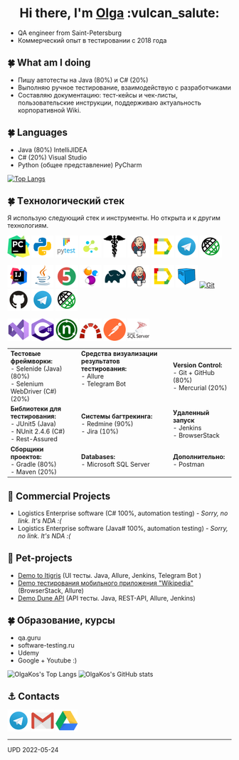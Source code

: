 
<h1 align="center">Hi there, I'm <a href="https://github.com/olgakos" target="_blank">Olga</a> :vulcan_salute: </h1>

- QA engineer from Saint-Petersburg
- Коммерческий опыт в тестировании c 2018 года

## :four_leaf_clover: What am I doing
- Пишу автотесты на Java (80%) и C# (20%)
- Выполняю ручное тестирование, взаимодействую с разработчиками
- Составляю документацию: тест-кейсы и чек-листы, пользовательские инструкции, поддерживаю актуальность корпоративной Wiki.
    
## :four_leaf_clover: Languages
- Java (80%) IntelliJIDEA
- C# (20%) Visual Studio
- Python (общее представление) PyCharm

[![Top Langs](https://github-readme-stats.vercel.app/api/top-langs/?username=olgakos&layout=compact)](https://github.com/anuraghazra/github-readme-stats)

## :four_leaf_clover: Тexнoлoгичeский стeк 
<p align="left">Я использую следующий стек и инструменты. Но открыта и к другим технологиям.</p>

<p align="left">
<a href="https://www.ххх/"><img src="images/logo/pycharm.png" width="50" height="50"  alt="olgakos" title="PyCharm"></a>
<a href="https://www.ххх/"><img src="images/logo/python.svg" width="50" height="50"  alt="olgakos" title="Python"></a>    
<a href="https://www.ххх/"><img src="images/logo/pytest.png" width="50" height="50"  alt="olgakos" title="PyTest"></a>
<a href="https://www.ххх/"><img src="images/logo/selene.png" width="50" height="50"  alt="olgakos" title="Selene"></a>
<a href="https://www.ххх/"><img src="images/logo/request.png" width="50" height="50"  alt="olgakos" title="Request"></a>    
<a href="https://www.jenkins.io/"><img src="images/logo/Jenkins.svg" width="50" height="50"  alt="olgakos" title="Jenkins"></a>  
<a href="https://github.com/allure-framework/allure2"><img src="images/logo/Allure.svg" width="50" height="50"  alt="olgakos" title="Allure Report"></a>    
<a href="https://web.telegram.org/"><img src="images/logo/Telegram.svg" width="50" height="50"  alt="olgakos" title="Telegram Bot"></a>
<a href="https://rest-assured.io/"><img src="images/logo/RestAssured.svg" width="50" height="50"  alt="olgakos" title="Rest-Assured"></a>    
<!-- <a "href=https://habr.com/ru/post/438870/"><img src="images/logo/Lombok.svg" width="50" height="50"  alt="olgakos" title="Lombok"></a>  -->
<!-- <a "href=https://qameta.io/"><img src="images/logo/Allure_TO.svg" width="50" height="50"  alt="olgakos" title="Allure TestOps"></a> -->  

<p align="left">
<a href="https://www.jetbrains.com/idea/"><img src="images/logo/Idea.svg" width="50" height="50"  alt="olgakos" title="IJ IDEA"></a>
<a href="https://www.java.com/"><img src="images/logo/Java.svg" width="50" height="50"  alt="olgakos" title="Java"></a>
<a href="https://junit.org/junit5/"><img src="images/logo/Junit5.svg" width="50" height="50" alt="olgakos" title="JUnit 5"></a>
<a href="https://selenide.org/"><img src="images/logo/Selenide.svg" width="50" height="50" alt="olgakos" title="Selenide"></a>
<a href="https://gradle.org/"><img src="images/logo/Gradle.svg" width="50" height="50"  alt="olgakos" title="Gradle"></a>
<a href="https://www.jenkins.io/"><img src="images/logo/Jenkins.svg" width="50" height="50"  alt="olgakos" title="Jenkins"></a>  
<a href="https://github.com/allure-framework/allure2"><img src="images/logo/Allure.svg" width="50" height="50"  alt="olgakos" title="Allure Report"></a>    
<a href="https://aerokube.com/selenoid/"><img src="images/logo/Selenoid.svg" width="50" height="50"  alt="olgakos" title="Selenoid"></a>
<a href="https://git.com/"><img src="https://www.vectorlogo.zone/logos/git-scm/git-scm-icon.svg" width="50" height="50" alt="Git" title="Git"></a>
<a href="https://github.com/"><img src="images/logo/GitHub.svg" width="50" height="50"  alt="olgakos" title="Github"></a>     
<a href="https://web.telegram.org/"><img src="images/logo/Telegram.svg" width="50" height="50"  alt="olgakos" title="Telegram Bot"></a>
<a href="https://rest-assured.io/"><img src="images/logo/RestAssured.svg" width="50" height="50"  alt="olgakos" title="Rest-Assured"></a>    
<!-- <a "href=https://habr.com/ru/post/438870/"><img src="images/logo/Lombok.svg" width="50" height="50"  alt="olgakos" title="Lombok"></a>  -->
<!-- <a "href=https://qameta.io/"><img src="images/logo/Allure_TO.svg" width="50" height="50"  alt="olgakos" title="Allure TestOps"></a> -->    

<p align="left">
<a href="https://www.ххх/"><img src="images/logo/VStudio.svg" width="50" height="50"  alt="olgakos" title="Visual Studio"></a>  
<a href="https://www.ххх/"><img src="images/logo/Csharp.svg" width="50" height="50"  alt="olgakos" title="C#"></a>
<a href="https://www.ххх/"><img src="images/logo/NUnit_png.png" width="50" height="50"  alt="olgakos" title="NUnit"></a>
<a href="https://www.redmine.org/projects/redmine"><img src="images/logo/redmine_png.png" width="50" height="50" alt="olgakos" title="Redmine"></a>
<a href="https://www.postman.com/"><img src="images/logo/Postman.svg" width="50" height="50" alt="olgakos" title="Postman"></a>
<a href="https://www.microsoft.com/ru-ru/sql-server/sql-server-2019"><img src="images/logo/MicrosoftSqlServer.svg" width="50" height="50" alt="olgakos" title="Microsoft SQL Server"></a>          
    
<!--
<a href="https://qameta.io/"><img src="images/logo/Allure_TO.svg" width="50" height="50"  alt="olgakos" title="AllureTestOps"></a>
<a href="https://habr.com/ru/post/438870/"><img src="images/logo/Lombok.svg" width="50" height="50"  alt="olgakos" title="Lombok"></a>  
<a href="https://www.atlassian.com/ru/software/jira"><img src="images/logo/Jira.svg" width="50" height="50"  alt="olgakos" title="Jira"></a>
-->
</p>
    
<table valign="top"><tr>   
<td>
<b>Тестовые фреймворки:</b>
<br>- Selenide (Java) (80%) 
<br>- Selenium WebDriver (C#) (20%)
</td>   
<td  valign="top">
<b>Средства визуализации результатов тестирования: </b>
<br>- Allure 
<br>- Telegram Bot
</td>    
<td> 
<b>Version Control: </b>
<br>- Git + GitHub (80%) 
<br>- Mercurial (20%)
</td>
</tr><tr>
<td>
<b>Библиотеки для тестирования:</b>
<br>- JUnit5 (Java)
<br>- NUnit 2.4.6 (C#) 
<br>- Rest-Assured
</td>
       
<td>
<b>Системы багтрекинга:</b>
<br>- Redmine (90%)
<br>- Jira (10%)
</td>    
<td>
<b>Удаленный запуск</b>
<br>- Jenkins 
<br>- BrowserStack
</td>
</tr><tr>
<td>
<b>Сборщики проектов:</b>
<br>- Gradle (80%)
<br>- Maven (20%)
</td>  
<td>
<b>Databases:</b>
<br>- Microsoft SQL Server
<br>
</td>    
<td>
<b>Дополнительно:</b>
<br>- Postman
</td>
</tr></table>

## :sunflower: Commercial Projects 
* Logistics Enterprise software (C# 100%, automation testing) - <i>Sorry, no link. It's NDA :(</i> 
* Logistics Enterprise software (Java# 100%, automation testing) - <i>Sorry, no link. It's NDA :(</i> 

## :unicorn: Pet-projects
* <a target="_blank" href="https://github.com/olgakos/qa_guru_11_13_Demo_Itigris">Demo to Itigris</a>  (UI тесты. Java, Allure, Jenkins, Telegram Bot )
* <a target="_blank" href="https://github.com/olgakos/qa_guru_11_21_browserstack4">Demo тестирования мобильного приложения "Wikipedia"</a> (BrowserStack, Allure)
* <a target="_blank" href="https://github.com/olgakos/demo_Dune_API">Demo Dune API</a> (API тесты. Java, REST-API,  Allure, Jenkins)

## :four_leaf_clover: Образование, курсы    
* qa.guru
* software-testing.ru
* Udemy
* Google + Youtube :)    

![OlgaKos's Top Langs](http://github-profile-summary-cards.vercel.app/api/cards/repos-per-language?username=olgakos&theme=vue) ![OlgaKos's GitHub stats](http://github-profile-summary-cards.vercel.app/api/cards/stats?username=olgakos&theme=vue)
 
## :anchor: Contacts   
<p align="left">
<a href="https://t.me/kos2304"><img src="images/logo/Telegram.svg" width="50" height="50" title="My Telegram"></a>
<a href="mailto:qakostina@gmail.com" target="blank"><img src="images/logo/Gmail.svg" height="50" width="50" title="My Gmail"></a>      
<a href="***" target="blank"><img src="images/logo/GoogleDrive.svg" height="50" width="50" title="Краткое резюме в Google Drive (пока не загрузено)"></a>

    
<!--
[![Email](images/logo/GmailIcon.png)](mailto:qaxxx@gmail.com)
<a href="https://t.me/xxx" target="blank"><img align="center" src="https://www.vectorlogo.zone/logos/telegram/telegram-icon.svg" alt="Olga Kos" height="50" width="50" /></a>
<a href="***" target="blank"><img align="center" src="https://www.vectorlogo.zone/logos/google_drive/google_drive-icon.svg" alt="Google Drive" height="50" width="50" ></a>
<a><img width="53%" align="center" title="Profile" alt="Olga's Profile" src="https://github-stats-alpha.vercel.app/api/?username=olgakos&cc=FFFFFF&tc=00b887&ic=b8722b&bc=FFFFFF"></a> 
![](https://github-profile-summary-cards.vercel.app/api/cards/profile-details?username=olgakos&theme=vue)
## :anchor: Contacts
  ![Telegram](https://img.shields.io/badge/Telegram-2CA5E0?style=for-the-badge&logo=telegram&logoColor=white)
  ![Facebook](https://img.shields.io/badge/Facebook-%231877F2.svg?style=for-the-badge&logo=Facebook&logoColor=white)
-->
--------------------
UPD 2022-05-24
